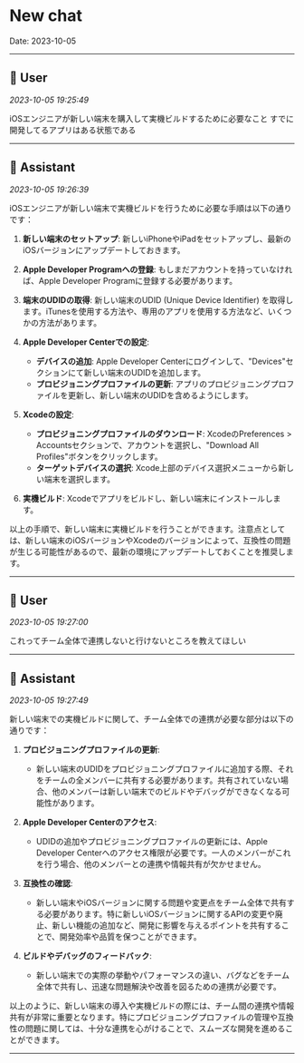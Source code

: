 # New chat

Date: 2023-10-05

---

## 👤 User
*2023-10-05 19:25:49*

iOSエンジニアが新しい端末を購入して実機ビルドするために必要なこと
すでに開発してるアプリはある状態である

---

## 🤖 Assistant
*2023-10-05 19:26:39*

iOSエンジニアが新しい端末で実機ビルドを行うために必要な手順は以下の通りです：

1. **新しい端末のセットアップ**: 新しいiPhoneやiPadをセットアップし、最新のiOSバージョンにアップデートしておきます。

2. **Apple Developer Programへの登録**: もしまだアカウントを持っていなければ、Apple Developer Programに登録する必要があります。

3. **端末のUDIDの取得**: 新しい端末のUDID (Unique Device Identifier) を取得します。iTunesを使用する方法や、専用のアプリを使用する方法など、いくつかの方法があります。

4. **Apple Developer Centerでの設定**:
   - **デバイスの追加**: Apple Developer Centerにログインして、"Devices"セクションにて新しい端末のUDIDを追加します。
   - **プロビジョニングプロファイルの更新**: アプリのプロビジョニングプロファイルを更新し、新しい端末のUDIDを含めるようにします。

5. **Xcodeの設定**: 
   - **プロビジョニングプロファイルのダウンロード**: XcodeのPreferences &gt; Accountsセクションで、アカウントを選択し、"Download All Profiles"ボタンをクリックします。
   - **ターゲットデバイスの選択**: Xcode上部のデバイス選択メニューから新しい端末を選択します。

6. **実機ビルド**: Xcodeでアプリをビルドし、新しい端末にインストールします。

以上の手順で、新しい端末に実機ビルドを行うことができます。注意点としては、新しい端末のiOSバージョンやXcodeのバージョンによって、互換性の問題が生じる可能性があるので、最新の環境にアップデートしておくことを推奨します。

---

## 👤 User
*2023-10-05 19:27:00*

これってチーム全体で連携しないと行けないところを教えてほしい

---

## 🤖 Assistant
*2023-10-05 19:27:49*

新しい端末での実機ビルドに関して、チーム全体での連携が必要な部分は以下の通りです：

1. **プロビジョニングプロファイルの更新**:
   - 新しい端末のUDIDをプロビジョニングプロファイルに追加する際、それをチームの全メンバーに共有する必要があります。共有されていない場合、他のメンバーは新しい端末でのビルドやデバッグができなくなる可能性があります。

2. **Apple Developer Centerのアクセス**:
   - UDIDの追加やプロビジョニングプロファイルの更新には、Apple Developer Centerへのアクセス権限が必要です。一人のメンバーがこれを行う場合、他のメンバーとの連携や情報共有が欠かせません。

3. **互換性の確認**:
   - 新しい端末やiOSバージョンに関する問題や変更点をチーム全体で共有する必要があります。特に新しいiOSバージョンに関するAPIの変更や廃止、新しい機能の追加など、開発に影響を与えるポイントを共有することで、開発効率や品質を保つことができます。

4. **ビルドやデバッグのフィードバック**:
   - 新しい端末での実際の挙動やパフォーマンスの違い、バグなどをチーム全体で共有し、迅速な問題解決や改善を図るための連携が必要です。

以上のように、新しい端末の導入や実機ビルドの際には、チーム間の連携や情報共有が非常に重要となります。特にプロビジョニングプロファイルの管理や互換性の問題に関しては、十分な連携を心がけることで、スムーズな開発を進めることができます。

---
